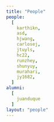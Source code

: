 ```yaml
---
title: "People"
people:
  [
    karthikn,
    asd,
    hjwang,
    carlosej,
    jtuyls,
    hc22,
    runzhey,
    shunyuy,
    murahari,
    jy1682,
  ]
alumni:
  [
    juanduque
  ]
layout: "people"
---
```


<!-- Don't put anything here -->

